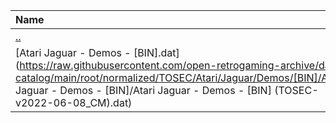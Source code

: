 |Name|Size|
|:---|---:|
|[..](../index.html)|DIR|
|[Atari Jaguar - Demos - [BIN].dat](https://raw.githubusercontent.com/open-retrogaming-archive/dat-catalog/main/root/normalized/TOSEC/Atari/Jaguar/Demos/[BIN]/Atari Jaguar - Demos - [BIN]/Atari Jaguar - Demos - [BIN] (TOSEC-v2022-06-08_CM).dat)|6216|
